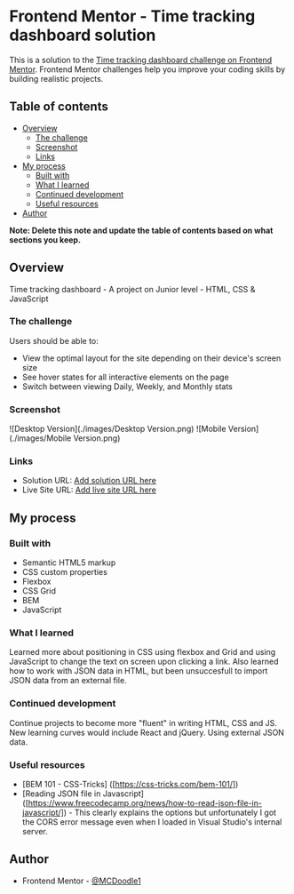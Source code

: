 # Frontend Mentor - Time tracking dashboard solution

This is a solution to the [Time tracking dashboard challenge on Frontend Mentor](https://www.frontendmentor.io/challenges/time-tracking-dashboard-UIQ7167Jw). Frontend Mentor challenges help you improve your coding skills by building realistic projects. 

## Table of contents

- [Overview](#overview)
  - [The challenge](#the-challenge)
  - [Screenshot](#screenshot)
  - [Links](#links)
- [My process](#my-process)
  - [Built with](#built-with)
  - [What I learned](#what-i-learned)
  - [Continued development](#continued-development)
  - [Useful resources](#useful-resources)
- [Author](#author)

**Note: Delete this note and update the table of contents based on what sections you keep.**

## Overview

Time tracking dashboard - A project on Junior level - HTML, CSS & JavaScript

### The challenge

Users should be able to:

- View the optimal layout for the site depending on their device's screen size
- See hover states for all interactive elements on the page
- Switch between viewing Daily, Weekly, and Monthly stats

### Screenshot

![Desktop Version](./images/Desktop Version.png)
![Mobile Version](./images/Mobile Version.png)

### Links

- Solution URL: [Add solution URL here](https://your-solution-url.com)
- Live Site URL: [Add live site URL here](https://your-live-site-url.com)

## My process

### Built with

- Semantic HTML5 markup
- CSS custom properties
- Flexbox
- CSS Grid
- BEM
- JavaScript

### What I learned

Learned more about positioning in CSS using flexbox and Grid and using JavaScript to change the text on screen upon clicking a link.
Also learned how to work with JSON data in HTML, but been unsuccesfull to import JSON data from an external file.

### Continued development

Continue projects to become more "fluent" in writing HTML, CSS and JS. New learning curves would include React and jQuery. Using external JSON data.

### Useful resources

- [BEM 101 - CSS-Tricks] ([https://css-tricks.com/bem-101/]) 
- [Reading JSON file in Javascript] ([https://www.freecodecamp.org/news/how-to-read-json-file-in-javascript/]) - This clearly explains the options but unfortunately I got the CORS error message even when I loaded in Visual Studio's internal server.

## Author

- Frontend Mentor - [@MCDoodle1]([https://www.frontendmentor.io/profile/mcdoodle1])
